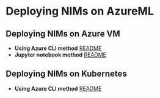 # Deploying NIMs on AzureML

## Deploying NIMs on Azure VM

- **Using Azure CLI method** [README](./cli/README.md)
- **Jupyter notebook method** [README](./python_sdk/README.md)

## Deploying NIMs on Kubernetes

- **Using Azure CLI method** [README](./K8/README.md)
